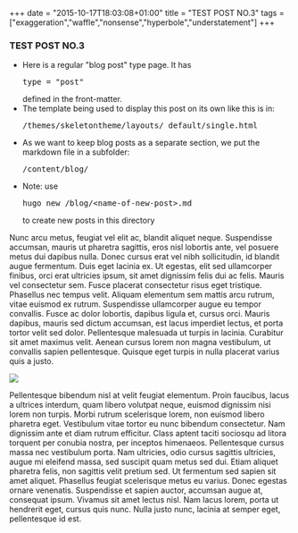 +++
date = "2015-10-17T18:03:08+01:00"
title = "TEST POST NO.3"
tags = ["exaggeration","waffle","nonsense","hyperbole","understatement"]
+++

### TEST POST NO.3 ###

<!-- I've written these in raw HTML rather than markdown, so I can style them differently to the rest of the copy -->
<div class="infobox">
<ul>
<li>Here is a regular "blog post" type page. It has <pre>type = "post"</pre> defined in the front-matter.</li>
<li>The template being used to display this post on its own like this is in: <pre>/themes/skeletontheme/layouts/_default/single.html</pre></li>
<li>As we want to keep blog posts as a separate section, we put the markdown file in a subfolder: <pre>/content/blog/</pre></li>
<li>Note: use <pre>hugo new /blog/&lt;name-of-new-post&gt;.md</pre> to create new posts in this directory</li>
</ul>
</div>

<!-- normal service is resumed! -->

Nunc arcu metus, feugiat vel elit ac, blandit aliquet neque. Suspendisse accumsan, mauris ut pharetra sagittis, eros nisl lobortis ante, vel posuere metus dui dapibus nulla. Donec cursus erat vel nibh sollicitudin, id blandit augue fermentum. Duis eget lacinia ex. Ut egestas, elit sed ullamcorper finibus, orci erat ultricies ipsum, sit amet dignissim felis dui ac felis. Mauris vel consectetur sem. Fusce placerat consectetur risus eget tristique. Phasellus nec tempus velit. Aliquam elementum sem mattis arcu rutrum, vitae euismod ex rutrum. Suspendisse ullamcorper augue eu tempor convallis. Fusce ac dolor lobortis, dapibus ligula et, cursus orci. Mauris dapibus, mauris sed dictum accumsan, est lacus imperdiet lectus, et porta tortor velit sed dolor. Pellentesque malesuada ut turpis in lacinia. Curabitur sit amet maximus velit. Aenean cursus lorem non magna vestibulum, ut convallis sapien pellentesque. Quisque eget turpis in nulla placerat varius quis a justo.

<!-- The path to the image here is where it will be located after the site is generated [ie. in /images/] -->
![](/images/superimage03.png)

Pellentesque bibendum nisl at velit feugiat elementum. Proin faucibus, lacus a ultrices interdum, quam libero volutpat neque, euismod dignissim nisi lorem non turpis. Morbi rutrum scelerisque lorem, non euismod libero pharetra eget. Vestibulum vitae tortor eu nunc bibendum consectetur. Nam dignissim ante et diam rutrum efficitur. Class aptent taciti sociosqu ad litora torquent per conubia nostra, per inceptos himenaeos. Pellentesque cursus massa nec vestibulum porta. Nam ultricies, odio cursus sagittis ultricies, augue mi eleifend massa, sed suscipit quam metus sed dui. Etiam aliquet pharetra felis, non sagittis velit pretium sed. Ut fermentum sed sapien sit amet aliquet. Phasellus feugiat scelerisque metus eu varius. Donec egestas ornare venenatis. Suspendisse et sapien auctor, accumsan augue at, consequat ipsum. Vivamus sit amet lectus nisl. Nam lacus lorem, porta ut hendrerit eget, cursus quis nunc. Nulla justo nunc, lacinia at semper eget, pellentesque id est.
